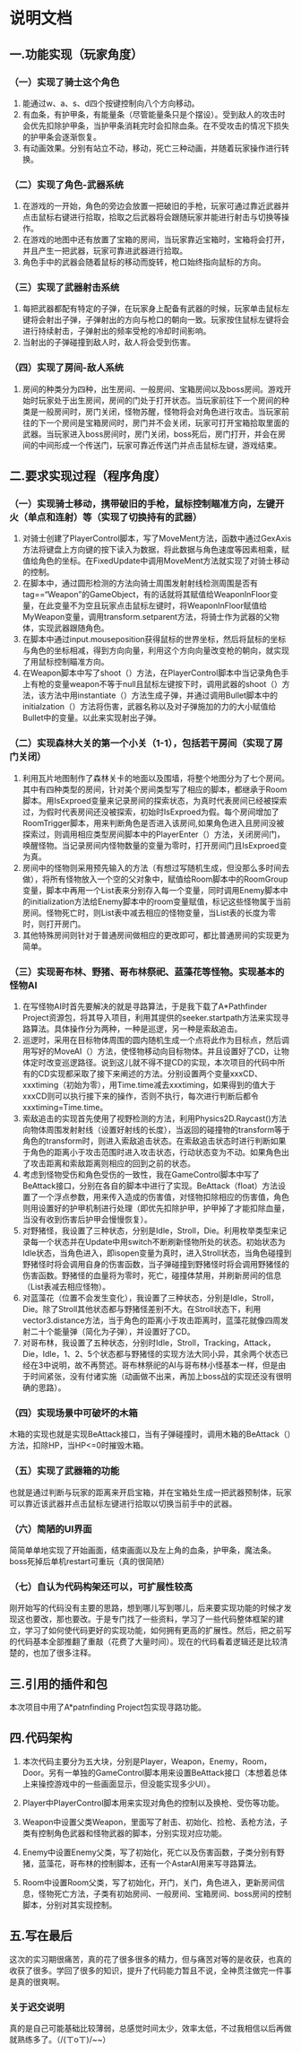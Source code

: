 # 说明文档

## 一.功能实现（玩家角度）

### （一）实现了骑士这个角色

1. 能通过w、a、s、d四个按键控制向八个方向移动。
2. 有血条，有护甲条，有能量条（尽管能量条只是个摆设）。受到敌人的攻击时会优先扣除护甲条，当护甲条消耗完时会扣除血条。在不受攻击的情况下损失的护甲条会逐渐恢复。
3. 有动画效果。分别有站立不动，移动，死亡三种动画，并随着玩家操作进行转换。

### （二）实现了角色-武器系统

1. 在游戏的一开始，角色的旁边会放置一把破旧的手枪，玩家可通过靠近武器并点击鼠标右键进行拾取，拾取之后武器将会跟随玩家并能进行射击与切换等操作。
2. 在游戏的地图中还有放置了宝箱的房间，当玩家靠近宝箱时，宝箱将会打开，并且产生一把武器，玩家可靠进武器进行拾取。
3. 角色手中的武器会随着鼠标的移动而旋转，枪口始终指向鼠标的方向。

### （三）实现了武器射击系统

1. 每把武器都配有特定的子弹，在玩家身上配备有武器的时候，玩家单击鼠标左键将会射出子弹，子弹射出的方向与枪口的朝向一致。玩家按住鼠标左键将会进行持续射击，子弹射出的频率受枪的冷却时间影响。
2. 当射出的子弹碰撞到敌人时，敌人将会受到伤害。

### （四）实现了房间-敌人系统

1. 房间的种类分为四种，出生房间、一般房间、宝箱房间以及boss房间。游戏开始时玩家处于出生房间，房间的门处于打开状态。当玩家前往下一个房间的种类是一般房间时，房门关闭，怪物苏醒，怪物将会对角色进行攻击。当玩家前往的下一个房间是宝箱房间时，房门并不会关闭，玩家可打开宝箱拾取里面的武器。当玩家进入boss房间时，房门关闭，boss死后，房门打开，并会在房间的中间形成一个传送门，玩家可靠近传送门并点击鼠标左键，游戏结束。

## 二.要求实现过程（程序角度）

### （一）实现骑士移动，携带破旧的手枪，鼠标控制瞄准方向，左键开火（单点和连射）等（实现了切换持有的武器）

1. 对骑士创建了PlayerControl脚本，写了MoveMent方法，函数中通过GexAxis方法将键盘上方向键的按下读入为数据，将此数据与角色速度等因素相乘，赋值给角色的坐标。在FixedUpdate中调用MoveMent方法就实现了对骑士移动的控制。
2. 在脚本中，通过圆形检测的方法向骑士周围发射射线检测周围是否有tag==“Weapon”的GameObject，有的话就将其赋值给WeaponInFloor变量，在此变量不为空且玩家点击鼠标左键时，将WeaponInFloor赋值给MyWeapon变量，调用transform.setparent方法，将骑士作为武器的父物体，实现武器跟随角色。
3. 在脚本中通过input.mouseposition获得鼠标的世界坐标，然后将鼠标的坐标与角色的坐标相减，得到方向向量，利用这个方向向量改变枪的朝向，就实现了用鼠标控制瞄准方向。
4. 在Weapon脚本中写了shoot（）方法，在PlayerControl脚本中当记录角色手上有枪的变量weapon不等于null且鼠标左键按下时，调用武器的shoot（）方法，该方法中用instantiate（）方法生成子弹，并通过调用Bullet脚本中的initialzation（）方法将伤害，武器名称以及对子弹施加的力的大小赋值给Bullet中的变量。以此来实现射出子弹。

### （二）实现森林大关的第一个小关（1-1），包括若干房间（实现了房门关闭）

1. 利用瓦片地图制作了森林关卡的地面以及围墙，将整个地图分为了七个房间。其中有四种类型的房间，针对美个房间类型写了相应的脚本，都继承于Room脚本。用IsExproed变量来记录房间的探索状态，为真时代表房间已经被探索过，为假时代表房间还没被探索，初始时IsExproed为假。每个房间增加了RoomTrigger脚本，用来判断角色是否进入该房间,如果角色进入且房间没被探索过，则调用相应类型房间脚本中的PlayerEnter（）方法，关闭房间门，唤醒怪物。当记录房间内怪物数量的变量为零时，打开房间门且IsExproed变为真。
2. 房间中的怪物则采用预先输入的方法（有想过写随机生成，但没那么多时间去做），将所有怪物放入一个空的父对象中，赋值给Room脚本中的RoomGroup变量，脚本中再用一个List表来分别存入每一个变量，同时调用Enemy脚本中的initialization方法给Enemy脚本中的room变量赋值，标记这些怪物属于当前房间。怪物死亡时，则List表中减去相应的怪物变量，当List表的长度为零时，则打开房门。
3. 其他特殊房间则针对于普通房间做相应的更改即可，都比普通房间的实现更为简单。

### （三）实现哥布林、野猪、哥布林祭祀、蓝藻花等怪物。实现基本的怪物AI

1. 在写怪物AI时首先要解决的就是寻路算法，于是我下载了A*Pathfinder Project资源包，将其导入项目，利用其提供的seeker.startpath方法来实现寻路算法。具体操作分为两种，一种是巡逻，另一种是索敌追击。
2. 巡逻时，采用在目标物体周围的圆内随机生成一个点将此作为目标点，然后调用写好的MoveAI（）方法，使怪物移动向目标物体。并且设置好了CD，让物体定时改变巡逻路径。说到这儿就不得不提CD的实现，本次项目的代码中所有的CD实现都采取了接下来阐述的方法。分别设置两个变量xxxCD、xxxtiming（初始为零），用Time.time减去xxxtiming，如果得到的值大于xxxCD则可以执行接下来的操作，否则不执行，每次进行判断后都令xxxtiming=Time.time。
3. 索敌追击的实现首先使用了视野检测的方法，利用Physics2D.Raycast()方法向物体周围发射射线（设置好射线的长度），当返回的碰撞物的transform等于角色的transform时，则进入索敌追击状态。在索敌追击状态时进行判断如果于角色的距离小于攻击范围时进入攻击状态，行动状态变为不动。如果角色出了攻击距离和索敌距离则相应的回到之前的状态。
4. 考虑到怪物受伤和角色受伤的一致性，我在GameControl脚本中写了BeAttack接口，分别在各自的脚本中进行了实现。BeAttack（float）方法设置了一个浮点参数，用来传入造成的伤害值，对怪物扣除相应的伤害值，角色则用设置好的护甲机制进行处理（即优先扣除护甲，护甲掉了才能扣除血量，当没有收到伤害后护甲会慢慢恢复）。
5. 对野猪怪，我设置了三种状态，分别是Idle，Stroll，Die。利用枚举类型来记录每一个状态并在Update中用switch不断刷新怪物所处的状态。初始状态为Idle状态，当角色进入，即isopen变量为真时，进入Stroll状态，当角色碰撞到野猪怪时将会调用自身的伤害函数，当子弹碰撞到野猪怪时将会调用野猪怪的伤害函数。野猪怪的血量将为零时，死亡，碰撞体禁用，并刷新房间的信息（List表减去相应怪物）。
6. 对蓝藻花（位置不会发生变化），我设置了三种状态，分别是Idle，Stroll，Die。除了Stroll其他状态都与野猪怪差别不大。在Stroll状态下，利用vector3.distance方法，当于角色的距离小于攻击距离时，蓝藻花就像四周发射二十个能量弹（简化为子弹），并设置好了CD。
7. 对哥布林，我设置了五种状态，分别时Idle，Stroll，Tracking，Attack，Die，Idle，1、2、5个状态都与野猪怪的实现方法大同小异，其余两个状态已经在3中说明，故不再赘述。哥布林祭祀的AI与哥布林小怪基本一样，但是由于时间紧张，没有付诸实施（动画做不出来，再加上boss战的实现还没有很明确的思路）。

### （四）实现场景中可破坏的木箱

木箱的实现也就是实现BeAttack接口，当有子弹碰撞时，调用木箱的BeAttack（）方法，扣除HP，当HP<=0时摧毁木箱。

### （五）实现了武器箱的功能

也就是通过判断与玩家的距离来开启宝箱，并在宝箱处生成一把武器预制体，玩家可以靠近该武器并点击鼠标左键进行拾取以切换当前手中的武器。

### （六）简陋的UI界面

简简单单地实现了开始画面，结束画面以及左上角的血条，护甲条，魔法条。boss死掉后单机restart可重玩（真的很简陋）

### （七）自认为代码构架还可以，可扩展性较高

刚开始写的代码没有主要的思路，想到哪儿写到哪儿，后来要实现功能的时候才发现这也要改，那也要改。于是专门找了一些资料，学习了一些代码整体框架的建立，学习了如何使代码更好的实现功能，如何拥有更高的扩展性。然后，把之前写的代码基本全部推翻了重敲（花费了大量时间）。现在的代码看着逻辑还是比较清楚的，也加了很多注释。

## 三.引用的插件和包

本次项目中用了A*patnfinding Project包实现寻路功能。

## 四.代码架构

1. 本次代码主要分为五大块，分别是Player，Weapon，Enemy，Room，Door。另有一单独的GameControl脚本用来设置BeAttack接口（本想着总体上来操控游戏中的一些画面显示，但没能实现多少UI）。

2. Player中PlayerControl脚本用来实现对角色的控制以及换枪、受伤等功能。
3. Weapon中设置父类Weapon，里面写了射击、初始化、捡枪、丢枪方法，子类有控制角色武器和怪物武器的脚本，分别实现对应功能。

3. Enemy中设置Enemy父类，写了初始化，死亡以及伤害函数，子类分别有野猪，蓝藻花，哥布林的控制脚本，还有一个AstarAI用来写寻路算法。
4. Room中设置Room父类，写了初始化，开门，关门，角色进入，更新房间信息，怪物死亡方法，子类有初始房间、一般房间、宝箱房间、boss房间的控制脚本，分别对其实现控制。

## 五.写在最后

这次的实习期很痛苦，真的花了很多很多的精力，但与痛苦对等的是收获，也真的收获了很多。学回了很多的知识，提升了代码能力暂且不说，全神贯注做完一件事是真的很爽啊。

### 关于迟交说明

真的是自己可能基础比较薄弱，总感觉时间太少，效率太低，不过我相信以后再做就熟练多了。（/(ㄒoㄒ)/~~）